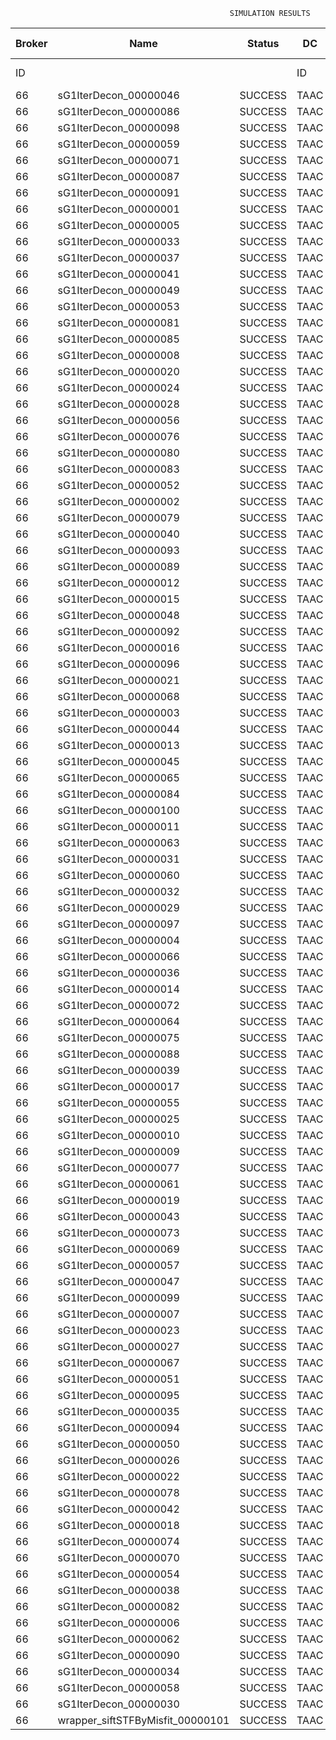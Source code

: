 

                                                     SIMULATION RESULTS

|Broker|         Name         | Status|  DC  |Host|Host PEs |VM|   VM PEs|   VM MIPS|ActivityLen|StartTime|FinishTime|ExecTime
|------|----------------------|-------|------|----|---------|--|---------|----------|-----------|---------|----------|--------
|    ID|                      |       |    ID|  ID|CPU cores|ID|CPU cores|        MI|         MI|  Seconds|   Seconds| Seconds
|    66| sG1IterDecon_00000046|SUCCESS|  TAAC|   0|       12|265|        2|    1000.0|      56150|  75962.9|   76667.6|   704.6
|    66| sG1IterDecon_00000086|SUCCESS|  TAAC|   0|       12|265|        2|    1000.0|      56150|  75962.9|   76667.6|   704.6
|    66| sG1IterDecon_00000098|SUCCESS|  TAAC|   0|       12|265|        2|    1000.0|      56150|  75962.9|   76667.6|   704.6
|    66| sG1IterDecon_00000059|SUCCESS|  TAAC|   1|       12|266|        2|    1000.0|      56150|  75962.9|   76667.6|   704.6
|    66| sG1IterDecon_00000071|SUCCESS|  TAAC|   1|       12|266|        2|    1000.0|      56150|  75962.9|   76667.6|   704.6
|    66| sG1IterDecon_00000087|SUCCESS|  TAAC|   1|       12|266|        2|    1000.0|      56150|  75962.9|   76667.6|   704.6
|    66| sG1IterDecon_00000091|SUCCESS|  TAAC|   1|       12|266|        2|    1000.0|      56150|  75962.9|   76667.6|   704.6
|    66| sG1IterDecon_00000001|SUCCESS|  TAAC|   2|       12|264|        2|    1000.0|      56150|  75962.9|   76667.6|   704.6
|    66| sG1IterDecon_00000005|SUCCESS|  TAAC|   2|       12|264|        2|    1000.0|      56150|  75962.9|   76667.6|   704.6
|    66| sG1IterDecon_00000033|SUCCESS|  TAAC|   2|       12|264|        2|    1000.0|      56150|  75962.9|   76667.6|   704.6
|    66| sG1IterDecon_00000037|SUCCESS|  TAAC|   2|       12|264|        2|    1000.0|      56150|  75962.9|   76667.6|   704.6
|    66| sG1IterDecon_00000041|SUCCESS|  TAAC|   2|       12|264|        2|    1000.0|      56150|  75962.9|   76667.6|   704.6
|    66| sG1IterDecon_00000049|SUCCESS|  TAAC|   2|       12|264|        2|    1000.0|      56150|  75962.9|   76667.6|   704.6
|    66| sG1IterDecon_00000053|SUCCESS|  TAAC|   2|       12|264|        2|    1000.0|      56150|  75962.9|   76667.6|   704.6
|    66| sG1IterDecon_00000081|SUCCESS|  TAAC|   2|       12|264|        2|    1000.0|      56150|  75962.9|   76667.6|   704.6
|    66| sG1IterDecon_00000085|SUCCESS|  TAAC|   2|       12|264|        2|    1000.0|      56150|  75962.9|   76667.6|   704.6
|    66| sG1IterDecon_00000008|SUCCESS|  TAAC|   2|       12|267|        2|    1000.0|      56150|  75962.9|   76667.6|   704.6
|    66| sG1IterDecon_00000020|SUCCESS|  TAAC|   2|       12|267|        2|    1000.0|      56150|  75962.9|   76667.6|   704.6
|    66| sG1IterDecon_00000024|SUCCESS|  TAAC|   2|       12|267|        2|    1000.0|      56150|  75962.9|   76667.6|   704.6
|    66| sG1IterDecon_00000028|SUCCESS|  TAAC|   2|       12|267|        2|    1000.0|      56150|  75962.9|   76667.6|   704.6
|    66| sG1IterDecon_00000056|SUCCESS|  TAAC|   2|       12|267|        2|    1000.0|      56150|  75962.9|   76667.6|   704.6
|    66| sG1IterDecon_00000076|SUCCESS|  TAAC|   2|       12|267|        2|    1000.0|      56150|  75962.9|   76667.6|   704.6
|    66| sG1IterDecon_00000080|SUCCESS|  TAAC|   2|       12|267|        2|    1000.0|      56150|  75962.9|   76667.6|   704.6
|    66| sG1IterDecon_00000083|SUCCESS|  TAAC|   1|       12|266|        2|    1000.0|      59381|  75962.9|   76701.7|   738.8
|    66| sG1IterDecon_00000052|SUCCESS|  TAAC|   2|       12|267|        2|    1000.0|      61375|  75962.9|   76714.8|   751.8
|    66| sG1IterDecon_00000002|SUCCESS|  TAAC|   0|       12|265|        2|    1000.0|      60450|  75962.9|   76715.6|   752.6
|    66| sG1IterDecon_00000079|SUCCESS|  TAAC|   1|       12|266|        2|    1000.0|      83667|  75962.9|   76944.7|   981.7
|    66| sG1IterDecon_00000040|SUCCESS|  TAAC|   2|       12|267|        2|    1000.0|      91200|  75962.9|   76969.9|  1006.9
|    66| sG1IterDecon_00000093|SUCCESS|  TAAC|   2|       12|264|        2|    1000.0|      96311|  75962.9|   76989.3|  1026.4
|    66| sG1IterDecon_00000089|SUCCESS|  TAAC|   2|       12|264|        2|    1000.0|     115702|  75962.9|   77135.2|  1172.3
|    66| sG1IterDecon_00000012|SUCCESS|  TAAC|   2|       12|267|        2|    1000.0|     117306|  75962.9|   77179.0|  1216.0
|    66| sG1IterDecon_00000015|SUCCESS|  TAAC|   1|       12|266|        2|    1000.0|     115126|  75962.9|   77244.5|  1281.6
|    66| sG1IterDecon_00000048|SUCCESS|  TAAC|   2|       12|267|        2|    1000.0|     131219|  75962.9|   77283.6|  1320.7
|    66| sG1IterDecon_00000092|SUCCESS|  TAAC|   2|       12|267|        2|    1000.0|     135995|  75962.9|   77317.3|  1354.3
|    66| sG1IterDecon_00000016|SUCCESS|  TAAC|   2|       12|267|        2|    1000.0|     144034|  75962.9|   77369.9|  1406.9
|    66| sG1IterDecon_00000096|SUCCESS|  TAAC|   2|       12|267|        2|    1000.0|     146964|  75962.9|   77387.5|  1424.6
|    66| sG1IterDecon_00000021|SUCCESS|  TAAC|   2|       12|264|        2|    1000.0|     156382|  75962.9|   77421.8|  1458.8
|    66| sG1IterDecon_00000068|SUCCESS|  TAAC|   2|       12|267|        2|    1000.0|     162933|  75962.9|   77475.8|  1512.9
|    66| sG1IterDecon_00000003|SUCCESS|  TAAC|   1|       12|266|        2|    1000.0|     143490|  75962.9|   77500.2|  1537.3
|    66| sG1IterDecon_00000044|SUCCESS|  TAAC|   2|       12|267|        2|    1000.0|     168756|  75962.9|   77504.8|  1541.9
|    66| sG1IterDecon_00000013|SUCCESS|  TAAC|   2|       12|264|        2|    1000.0|     173487|  75962.9|   77533.7|  1570.8
|    66| sG1IterDecon_00000045|SUCCESS|  TAAC|   2|       12|264|        2|    1000.0|     193935|  75962.9|   77656.9|  1694.0
|    66| sG1IterDecon_00000065|SUCCESS|  TAAC|   2|       12|264|        2|    1000.0|     195345|  75962.9|   77664.7|  1701.8
|    66| sG1IterDecon_00000084|SUCCESS|  TAAC|   2|       12|267|        2|    1000.0|     231134|  75962.9|   77786.0|  1823.1
|    66| sG1IterDecon_00000100|SUCCESS|  TAAC|   2|       12|267|        2|    1000.0|     237950|  75962.9|   77813.3|  1850.3
|    66| sG1IterDecon_00000011|SUCCESS|  TAAC|   1|       12|266|        2|    1000.0|     182930|  75962.9|   77837.5|  1874.6
|    66| sG1IterDecon_00000063|SUCCESS|  TAAC|   1|       12|266|        2|    1000.0|     188230|  75962.9|   77880.0|  1917.1
|    66| sG1IterDecon_00000031|SUCCESS|  TAAC|   1|       12|266|        2|    1000.0|     190673|  75962.9|   77898.3|  1935.4
|    66| sG1IterDecon_00000060|SUCCESS|  TAAC|   2|       12|267|        2|    1000.0|     265578|  75962.9|   77910.3|  1947.3
|    66| sG1IterDecon_00000032|SUCCESS|  TAAC|   2|       12|267|        2|    1000.0|     270491|  75962.9|   77925.0|  1962.1
|    66| sG1IterDecon_00000029|SUCCESS|  TAAC|   2|       12|264|        2|    1000.0|     252025|  75962.9|   77948.2|  1985.3
|    66| sG1IterDecon_00000097|SUCCESS|  TAAC|   2|       12|264|        2|    1000.0|     274532|  75962.9|   78049.7|  2086.8
|    66| sG1IterDecon_00000004|SUCCESS|  TAAC|   2|       12|267|        2|    1000.0|     334964|  75962.9|   78086.3|  2123.3
|    66| sG1IterDecon_00000066|SUCCESS|  TAAC|   0|       12|265|        2|    1000.0|     190704|  75962.9|   78088.2|  2125.2
|    66| sG1IterDecon_00000036|SUCCESS|  TAAC|   2|       12|267|        2|    1000.0|     337139|  75962.9|   78090.7|  2127.8
|    66| sG1IterDecon_00000014|SUCCESS|  TAAC|   0|       12|265|        2|    1000.0|     197394|  75962.9|   78155.1|  2192.2
|    66| sG1IterDecon_00000072|SUCCESS|  TAAC|   2|       12|267|        2|    1000.0|     387256|  75962.9|   78166.0|  2203.1
|    66| sG1IterDecon_00000064|SUCCESS|  TAAC|   2|       12|267|        2|    1000.0|     394582|  75962.9|   78173.3|  2210.4
|    66| sG1IterDecon_00000075|SUCCESS|  TAAC|   1|       12|266|        2|    1000.0|     234888|  75962.9|   78210.5|  2247.6
|    66| sG1IterDecon_00000088|SUCCESS|  TAAC|   2|       12|267|        2|    1000.0|     467079|  75962.9|   78245.8|  2282.8
|    66| sG1IterDecon_00000039|SUCCESS|  TAAC|   1|       12|266|        2|    1000.0|     244204|  75962.9|   78271.5|  2308.5
|    66| sG1IterDecon_00000017|SUCCESS|  TAAC|   2|       12|264|        2|    1000.0|     341331|  75962.9|   78317.2|  2354.3
|    66| sG1IterDecon_00000055|SUCCESS|  TAAC|   1|       12|266|        2|    1000.0|     255737|  75962.9|   78341.0|  2378.1
|    66| sG1IterDecon_00000025|SUCCESS|  TAAC|   2|       12|264|        2|    1000.0|     358800|  75962.9|   78378.6|  2415.6
|    66| sG1IterDecon_00000010|SUCCESS|  TAAC|   0|       12|265|        2|    1000.0|     225339|  75962.9|   78421.9|  2458.9
|    66| sG1IterDecon_00000009|SUCCESS|  TAAC|   2|       12|264|        2|    1000.0|     391043|  75962.9|   78475.4|  2512.5
|    66| sG1IterDecon_00000077|SUCCESS|  TAAC|   2|       12|264|        2|    1000.0|     424669|  75962.9|   78559.5|  2596.5
|    66| sG1IterDecon_00000061|SUCCESS|  TAAC|   2|       12|264|        2|    1000.0|     449668|  75962.9|   78609.5|  2646.6
|    66| sG1IterDecon_00000019|SUCCESS|  TAAC|   1|       12|266|        2|    1000.0|     310565|  75962.9|   78644.2|  2681.2
|    66| sG1IterDecon_00000043|SUCCESS|  TAAC|   1|       12|266|        2|    1000.0|     315524|  75962.9|   78668.9|  2705.9
|    66| sG1IterDecon_00000073|SUCCESS|  TAAC|   2|       12|264|        2|    1000.0|     514833|  75962.9|   78707.4|  2744.5
|    66| sG1IterDecon_00000069|SUCCESS|  TAAC|   2|       12|264|        2|    1000.0|     517533|  75962.9|   78710.0|  2747.1
|    66| sG1IterDecon_00000057|SUCCESS|  TAAC|   2|       12|264|        2|    1000.0|     548071|  75962.9|   78740.6|  2777.7
|    66| sG1IterDecon_00000047|SUCCESS|  TAAC|   1|       12|266|        2|    1000.0|     378587|  75962.9|   78953.2|  2990.3
|    66| sG1IterDecon_00000099|SUCCESS|  TAAC|   1|       12|266|        2|    1000.0|     388369|  75962.9|   78992.3|  3029.4
|    66| sG1IterDecon_00000007|SUCCESS|  TAAC|   1|       12|266|        2|    1000.0|     417184|  75962.9|   79093.6|  3130.6
|    66| sG1IterDecon_00000023|SUCCESS|  TAAC|   1|       12|266|        2|    1000.0|     440432|  75962.9|   79163.4|  3200.5
|    66| sG1IterDecon_00000027|SUCCESS|  TAAC|   1|       12|266|        2|    1000.0|     452997|  75962.9|   79194.8|  3231.8
|    66| sG1IterDecon_00000067|SUCCESS|  TAAC|   1|       12|266|        2|    1000.0|     473732|  75962.9|   79236.2|  3273.3
|    66| sG1IterDecon_00000051|SUCCESS|  TAAC|   1|       12|266|        2|    1000.0|     478427|  75962.9|   79243.4|  3280.5
|    66| sG1IterDecon_00000095|SUCCESS|  TAAC|   1|       12|266|        2|    1000.0|     485151|  75962.9|   79250.1|  3287.1
|    66| sG1IterDecon_00000035|SUCCESS|  TAAC|   1|       12|266|        2|    1000.0|     493480|  75962.9|   79258.4|  3295.4
|    66| sG1IterDecon_00000094|SUCCESS|  TAAC|   0|       12|265|        2|    1000.0|     318396|  75962.9|   79261.0|  3298.1
|    66| sG1IterDecon_00000050|SUCCESS|  TAAC|   0|       12|265|        2|    1000.0|     318735|  75962.9|   79263.9|  3301.0
|    66| sG1IterDecon_00000026|SUCCESS|  TAAC|   0|       12|265|        2|    1000.0|     322630|  75962.9|   79295.2|  3332.2
|    66| sG1IterDecon_00000022|SUCCESS|  TAAC|   0|       12|265|        2|    1000.0|     357190|  75962.9|   79555.3|  3592.4
|    66| sG1IterDecon_00000078|SUCCESS|  TAAC|   0|       12|265|        2|    1000.0|     360476|  75962.9|   79578.5|  3615.6
|    66| sG1IterDecon_00000042|SUCCESS|  TAAC|   0|       12|265|        2|    1000.0|     368699|  75962.9|   79632.4|  3669.4
|    66| sG1IterDecon_00000018|SUCCESS|  TAAC|   0|       12|265|        2|    1000.0|     414263|  75962.9|   79907.1|  3944.1
|    66| sG1IterDecon_00000074|SUCCESS|  TAAC|   0|       12|265|        2|    1000.0|     424552|  75962.9|   79964.0|  4001.0
|    66| sG1IterDecon_00000070|SUCCESS|  TAAC|   0|       12|265|        2|    1000.0|     448310|  75962.9|   80082.8|  4119.9
|    66| sG1IterDecon_00000054|SUCCESS|  TAAC|   0|       12|265|        2|    1000.0|     450508|  75962.9|   80092.8|  4129.8
|    66| sG1IterDecon_00000038|SUCCESS|  TAAC|   0|       12|265|        2|    1000.0|     477933|  75962.9|   80202.5|  4239.6
|    66| sG1IterDecon_00000082|SUCCESS|  TAAC|   0|       12|265|        2|    1000.0|     479541|  75962.9|   80208.2|  4245.3
|    66| sG1IterDecon_00000006|SUCCESS|  TAAC|   0|       12|265|        2|    1000.0|     495411|  75962.9|   80255.9|  4293.0
|    66| sG1IterDecon_00000062|SUCCESS|  TAAC|   0|       12|265|        2|    1000.0|     512294|  75962.9|   80298.1|  4335.2
|    66| sG1IterDecon_00000090|SUCCESS|  TAAC|   0|       12|265|        2|    1000.0|     525791|  75962.9|   80325.2|  4362.3
|    66| sG1IterDecon_00000034|SUCCESS|  TAAC|   0|       12|265|        2|    1000.0|     550026|  75962.9|   80361.6|  4398.7
|    66| sG1IterDecon_00000058|SUCCESS|  TAAC|   0|       12|265|        2|    1000.0|     559233|  75962.9|   80370.8|  4407.8
|    66| sG1IterDecon_00000030|SUCCESS|  TAAC|   0|       12|265|        2|    1000.0|     560188|  75962.9|   80371.7|  4408.8
|    66|wrapper_siftSTFByMisfit_00000101|SUCCESS|  TAAC|   2|       12|264|        2|    1000.0|      13510|  80371.7|   80385.3|    13.6

